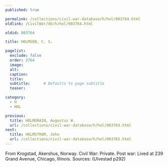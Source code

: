 ```yaml
---
published: true

permalink: /collections/civil-war-database/h/hol/003764.html
oldlink: /CivilWar/db/h/hol/003764.html

oldid: 003764

title: HOLMSEN, C. S.

pagelist:
  exclude: false
  order: 3764
  image: 
  alt:
  caption:
  title:
  subtitle:      # Defaults to page subtitle
  teaser:

category: 
  - H 
  - HOL

previous:
  title: HOLMGRAIN, Augustus W.
  url: /collections/civil-war-database/h/hol/003763.html  
next:
  title: HOLMSTROM, John
  url: /collections/civil-war-database/h/hol/003765.html   
---
```

From Krogstad, Akershus, Norway. Civil War: Private. Post war: Lived at 239 Grand Avenue, Chicago, Illinois. Sources: (Ulvestad p292)